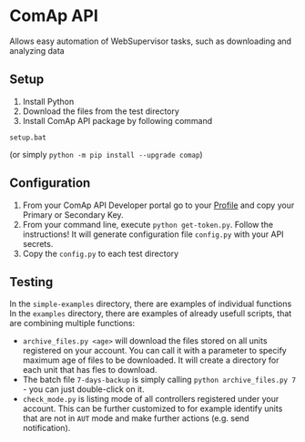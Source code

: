 # ComAp API
Allows easy automation of WebSupervisor tasks, such as downloading and analyzing data

## Setup
1. Install Python
2. Download the files from the test directory
3. Install ComAp API package by following command
```
setup.bat
```
(or simply ``python -m pip install --upgrade comap``)

## Configuration
1. From your ComAp API Developer portal go to your [Profile](https://portal.websupervisor.net/developer) and copy your  Primary or Secondary Key. 
2. From your command line, execute ``python get-token.py``. Follow the instructions! It will generate configuration file ``config.py`` with your API secrets.
3. Copy the ``config.py`` to each test directory

## Testing
In the ``simple-examples`` directory, there are examples of individual functions
In the ``examples`` directory, there are examples of already usefull scripts, that are combining multiple functions:
- ``archive_files.py <age>`` will download  the files stored on all units registered on your account. You can call it with a parameter to specify maximum age of files to be downloaded. It will create a directory for each unit that has fles to download.
- The batch file ``7-days-backup`` is simply calling ``python archive_files.py 7`` - you can just double-click on it.
- ``check_mode.py`` is listing mode of all controllers registered under your account. This can be further customized to for example identify units that are not in ``AUT`` mode and make further actions (e.g. send notification).
